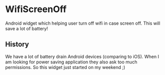 # WifiScreenOff
Android widget which helping user turn off wifi in case screen off. This will save a lot of battery!

## History
We have a lot of battery drain Android devices (comparing to iOS). When I am looking for power saving application they also ask too much permissions.
So this widget just started on my weekend ;)
